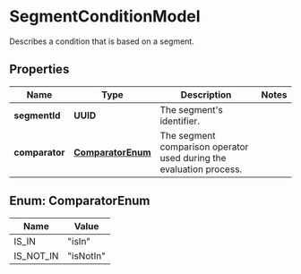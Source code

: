 

# SegmentConditionModel

Describes a condition that is based on a segment.

## Properties

| Name | Type | Description | Notes |
|------------ | ------------- | ------------- | -------------|
|**segmentId** | **UUID** | The segment&#39;s identifier. |  |
|**comparator** | [**ComparatorEnum**](#ComparatorEnum) | The segment comparison operator used during the evaluation process. |  |



## Enum: ComparatorEnum

| Name | Value |
|---- | -----|
| IS_IN | &quot;isIn&quot; |
| IS_NOT_IN | &quot;isNotIn&quot; |



